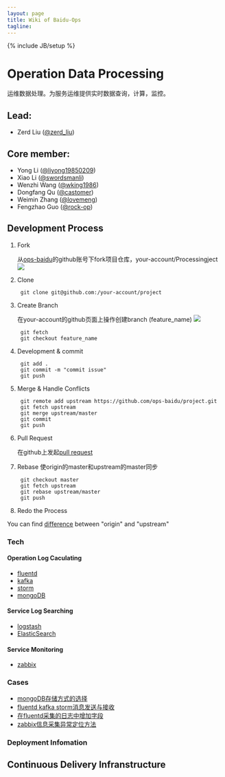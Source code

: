 ```yaml
---
layout: page
title: Wiki of Baidu-Ops
tagline: 
---
```

{% include JB/setup %}

# Operation Data Processing

运维数据处理。为服务运维提供实时数据查询，计算，监控。

## Lead: 

- Zerd Liu ([@zerd_liu](http://github.com/zerdliu))

## Core member: 

- Yong Li ([@liyong19850209](http://github.com/liyong19850209))
- Xiao Li ([@swordsmanli](http://github.com/swordsmanli))
- Wenzhi Wang ([@wking1986](http://github.com/wking1986))
- Dongfang Qu ([@castomer](http://github.com/castomer))
- Weimin Zhang ([@lovemeng](http://github.com/lovemeng))
- Fengzhao Guo ([@rock-op](http://github.com/rock-op))

## Development Process

1. Fork 

   从[ops-baidu](https://github.com/ops-baidu)的github账号下fork项目仓库，your-account/Processingject
   ![](https://github-images.s3.amazonaws.com/help/Bootcamp-Fork.png)

1. Clone

		git clone git@github.com:/your-account/project

1. Create Branch

   在your-account的github页面上操作创建branch (feature_name)
   ![](https://github-images.s3.amazonaws.com/help/branch-selection-dropdown.png)

		git fetch
		git checkout feature_name

1. Development & commit 

		git add .
		git commit -m "commit issue"
		git push

1. Merge & Handle Conflicts

		git remote add upstream https://github.com/ops-baidu/project.git
		git fetch upstream
		git merge upstream/master
		git commit
		git push

1. Pull Request

   在github上发起[pull request](https://help.github.com/articles/creating-a-pull-request)

1. Rebase
   使origin的master和upstream的master同步

		git checkout master
		git fetch upstream
		git rebase upstream/master
		git push

1. Redo the Process

You can find [difference](http://stackoverflow.com/questions/9257533/what-is-the-difference-between-origin-and-upstream-in-github) between "origin" and "upstream"

### Tech
#### Operation Log Caculating

- [fluentd]()
- [kafka](/tech/kafka/)
- [storm](/tech/storm/)
- [mongoDB]()

#### Service Log Searching

- [logstash](/tech/logstash/)
- [ElasticSearch]()

#### Service Monitoring

- [zabbix]()

### Cases

- [mongoDB存储方式的选择]()
- [fluentd kafka storm消息发送与接收]()
- [在fluentd采集的日志中增加字段]()
- [zabbix信息采集异常定位方法]()

### Deployment Infomation

## Continuous Delivery Infranstructure



